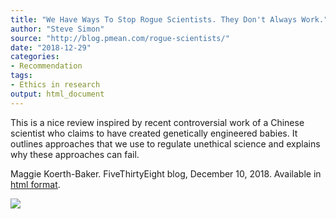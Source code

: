 ```yaml
---
title: "We Have Ways To Stop Rogue Scientists. They Don't Always Work."
author: "Steve Simon"
source: "http://blog.pmean.com/rogue-scientists/"
date: "2018-12-29"
categories:
- Recommendation
tags:
- Ethics in research
output: html_document
---
```


This is a nice review inspired by recent controversial work of a Chinese
scientist who claims to have created genetically engineered babies. It
outlines approaches that we use to regulate unethical science and
explains why these approaches can fail.

<!---More--->

Maggie Koerth-Baker. FiveThirtyEight blog, December 10, 2018. Available
in [html
format](https://fivethirtyeight.com/features/we-have-ways-to-stop-rogue-scientists-they-dont-always-work/).

![](http://www.pmean.com/new-images/18/rogue-scientists01.png)




